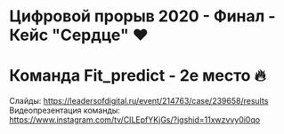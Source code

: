 # Цифровой прорыв 2020 - Финал - Кейс "Сердце" ❤️
# Команда Fit_predict - 2е место 🔥

Слайды: https://leadersofdigital.ru/event/214763/case/239658/results
Видеопрезентация команды: https://www.instagram.com/tv/CILEpfYKjGs/?igshid=11xwzvvy0i0qo
